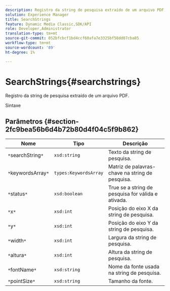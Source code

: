 ```yaml
---
description: Registro da string de pesquisa extraído de um arquivo PDF.
solution: Experience Manager
title: SearchStrings
feature: Dynamic Media Classic,SDK/API
role: Developer,Administrator
translation-type: tm+mt
source-git-commit: 052bfcbcf1bd4ccf60afa7e3325bf58dd07cba85
workflow-type: tm+mt
source-wordcount: '89'
ht-degree: 1%

---
```



# SearchStrings{#searchstrings}

Registro da string de pesquisa extraído de um arquivo PDF.

Sintaxe

## Parâmetros {#section-2fc9bea56b6d4b72b80d4f04c5f9b862}

| Nome | Tipo | Descrição |
|---|---|---|
| `*`searchString`*` | `xsd:string` | Texto da string de pesquisa. |
| `*`keywordsArray`*` | `types:KeywordsArray` | Matriz de palavras-chave na string de pesquisa. |
| `*`status`*` | `xsd:boolean` | True se a string de pesquisa for válida e ativada. |
| `*`x`*` | `xsd:int` | Posição do eixo X da string de pesquisa. |
| `*`y`*` | `xsd:int` | Posição do eixo Y da string de pesquisa. |
| `*`width`*` | `xsd:int` | Largura da string de pesquisa. |
| `*`altura`*` | `xsd:int` | Altura da string de pesquisa. |
| `*`fontName`*` | `xsd:string` | Nome da fonte usada na string de pesquisa. |
| `*`pointSize`*` | `xsd:string` | Tamanho da fonte. |

